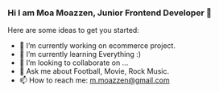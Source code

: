### Hi I am Moa Moazzen, Junior Frontend Developer 👋

Here are some ideas to get you started:

- 🔭 I’m currently working on ecommerce project.
- 🌱 I’m currently learning Everything :)
- 👯 I’m looking to collaborate on ...
- 💬 Ask me about Football, Movie, Rock Music.
- 📫 How to reach me: m.moazzen@gmail.com
